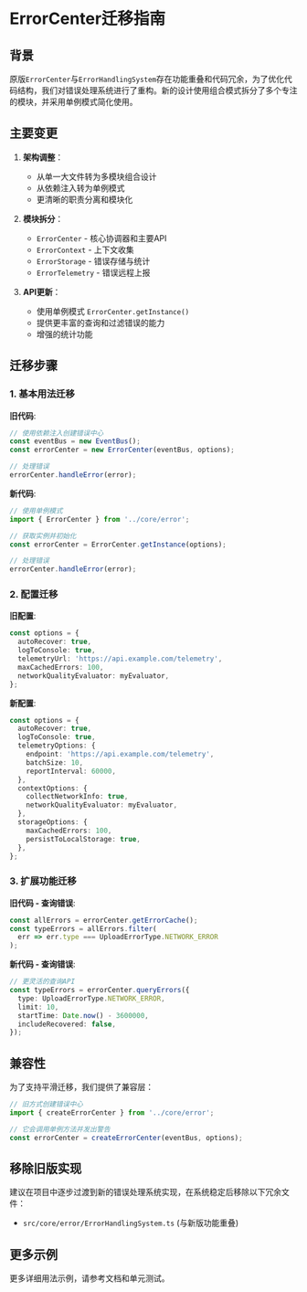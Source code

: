 # ErrorCenter迁移指南

## 背景

原版`ErrorCenter`与`ErrorHandlingSystem`存在功能重叠和代码冗余，为了优化代码结构，我们对错误处理系统进行了重构。新的设计使用组合模式拆分了多个专注的模块，并采用单例模式简化使用。

## 主要变更

1. **架构调整**：

   - 从单一大文件转为多模块组合设计
   - 从依赖注入转为单例模式
   - 更清晰的职责分离和模块化

2. **模块拆分**：

   - `ErrorCenter` - 核心协调器和主要API
   - `ErrorContext` - 上下文收集
   - `ErrorStorage` - 错误存储与统计
   - `ErrorTelemetry` - 错误远程上报

3. **API更新**：
   - 使用单例模式 `ErrorCenter.getInstance()`
   - 提供更丰富的查询和过滤错误的能力
   - 增强的统计功能

## 迁移步骤

### 1. 基本用法迁移

**旧代码**:

```typescript
// 使用依赖注入创建错误中心
const eventBus = new EventBus();
const errorCenter = new ErrorCenter(eventBus, options);

// 处理错误
errorCenter.handleError(error);
```

**新代码**:

```typescript
// 使用单例模式
import { ErrorCenter } from '../core/error';

// 获取实例并初始化
const errorCenter = ErrorCenter.getInstance(options);

// 处理错误
errorCenter.handleError(error);
```

### 2. 配置迁移

**旧配置**:

```typescript
const options = {
  autoRecover: true,
  logToConsole: true,
  telemetryUrl: 'https://api.example.com/telemetry',
  maxCachedErrors: 100,
  networkQualityEvaluator: myEvaluator,
};
```

**新配置**:

```typescript
const options = {
  autoRecover: true,
  logToConsole: true,
  telemetryOptions: {
    endpoint: 'https://api.example.com/telemetry',
    batchSize: 10,
    reportInterval: 60000,
  },
  contextOptions: {
    collectNetworkInfo: true,
    networkQualityEvaluator: myEvaluator,
  },
  storageOptions: {
    maxCachedErrors: 100,
    persistToLocalStorage: true,
  },
};
```

### 3. 扩展功能迁移

**旧代码 - 查询错误**:

```typescript
const allErrors = errorCenter.getErrorCache();
const typeErrors = allErrors.filter(
  err => err.type === UploadErrorType.NETWORK_ERROR
);
```

**新代码 - 查询错误**:

```typescript
// 更灵活的查询API
const typeErrors = errorCenter.queryErrors({
  type: UploadErrorType.NETWORK_ERROR,
  limit: 10,
  startTime: Date.now() - 3600000,
  includeRecovered: false,
});
```

## 兼容性

为了支持平滑迁移，我们提供了兼容层：

```typescript
// 旧方式创建错误中心
import { createErrorCenter } from '../core/error';

// 它会调用单例方法并发出警告
const errorCenter = createErrorCenter(eventBus, options);
```

## 移除旧版实现

建议在项目中逐步过渡到新的错误处理系统实现，在系统稳定后移除以下冗余文件：

- `src/core/error/ErrorHandlingSystem.ts` (与新版功能重叠)

## 更多示例

更多详细用法示例，请参考文档和单元测试。
